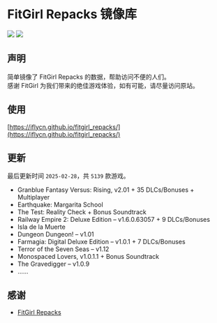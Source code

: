 ﻿# FitGirl Repacks 镜像库
![](https://img.shields.io/badge/ci-passing-brightgreen.svg?logo=github)
![](https://img.shields.io/badge/license-MIT-brightgreen.svg)

## 声明
简单镜像了 FitGirl Repacks 的数据，帮助访问不便的人们。  
感谢 FitGirl 为我们带来的绝佳游戏体验，如有可能，请尽量访问原站。

## 使用
[https://iflycn.github.io/fitgirl_repacks/](https://iflycn.github.io/fitgirl_repacks/)

## 更新
最后更新时间 `2025-02-28`，共 `5139` 款游戏。
- Granblue Fantasy Versus: Rising, v2.01 + 35 DLCs/Bonuses + Multiplayer
- Earthquake: Margarita School
- The Test: Reality Check + Bonus Soundtrack
- Railway Empire 2: Deluxe Edition – v1.6.0.63057 + 9 DLCs/Bonuses
- Isla de la Muerte
- Dungeon Dungeon! – v1.01
- Farmagia: Digital Deluxe Edition – v1.0.1 + 7 DLCs/Bonuses
- Terror of the Seven Seas – v1.12
- Monospaced Lovers, v1.0.1.1 + Bonus Soundtrack
- The Gravedigger – v1.0.9
- ……

## 感谢
- [FitGirl Repacks](https://fitgirl-repacks.site/)
